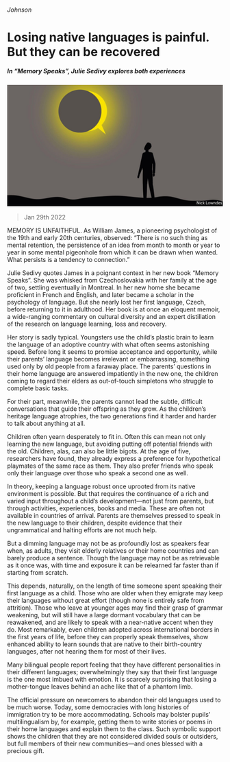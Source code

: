 ###### Johnson

# Losing native languages is painful. But they can be recovered 

##### In “Memory Speaks”, Julie Sedivy explores both experiences 

![image](images/20220129_CUD001_0.jpg) 

> Jan 29th 2022 

MEMORY IS UNFAITHFUL. As William James, a pioneering psychologist of the 19th and early 20th centuries, observed: “There is no such thing as mental retention, the persistence of an idea from month to month or year to year in some mental pigeonhole from which it can be drawn when wanted. What persists is a tendency to connection.”

Julie Sedivy quotes James in a poignant context in her new book “Memory Speaks”. She was whisked from Czechoslovakia with her family at the age of two, settling eventually in Montreal. In her new home she became proficient in French and English, and later became a scholar in the psychology of language. But she nearly lost her first language, Czech, before returning to it in adulthood. Her book is at once an eloquent memoir, a wide-ranging commentary on cultural diversity and an expert distillation of the research on language learning, loss and recovery.


Her story is sadly typical. Youngsters use the child’s plastic brain to learn the language of an adoptive country with what often seems astonishing speed. Before long it seems to promise acceptance and opportunity, while their parents’ language becomes irrelevant or embarrassing, something used only by old people from a faraway place. The parents’ questions in their home language are answered impatiently in the new one, the children coming to regard their elders as out-of-touch simpletons who struggle to complete basic tasks.

For their part, meanwhile, the parents cannot lead the subtle, difficult conversations that guide their offspring as they grow. As the children’s heritage language atrophies, the two generations find it harder and harder to talk about anything at all.

Children often yearn desperately to fit in. Often this can mean not only learning the new language, but avoiding putting off potential friends with the old. Children, alas, can also be little bigots. At the age of five, researchers have found, they already express a preference for hypothetical playmates of the same race as them. They also prefer friends who speak only their language over those who speak a second one as well.

In theory, keeping a language robust once uprooted from its native environment is possible. But that requires the continuance of a rich and varied input throughout a child’s development—not just from parents, but through activities, experiences, books and media. These are often not available in countries of arrival. Parents are themselves pressed to speak in the new language to their children, despite evidence that their ungrammatical and halting efforts are not much help.

But a dimming language may not be as profoundly lost as speakers fear when, as adults, they visit elderly relatives or their home countries and can barely produce a sentence. Though the language may not be as retrievable as it once was, with time and exposure it can be relearned far faster than if starting from scratch.

This depends, naturally, on the length of time someone spent speaking their first language as a child. Those who are older when they emigrate may keep their languages without great effort (though none is entirely safe from attrition). Those who leave at younger ages may find their grasp of grammar weakening, but will still have a large dormant vocabulary that can be reawakened, and are likely to speak with a near-native accent when they do. Most remarkably, even children adopted across international borders in the first years of life, before they can properly speak themselves, show enhanced ability to learn sounds that are native to their birth-country languages, after not hearing them for most of their lives.

Many bilingual people report feeling that they have different personalities in their different languages; overwhelmingly they say that their first language is the one most imbued with emotion. It is scarcely surprising that losing a mother-tongue leaves behind an ache like that of a phantom limb.

The official pressure on newcomers to abandon their old languages used to be much worse. Today, some democracies with long histories of immigration try to be more accommodating. Schools may bolster pupils’ multilingualism by, for example, getting them to write stories or poems in their home languages and explain them to the class. Such symbolic support shows the children that they are not considered divided souls or outsiders, but full members of their new communities—and ones blessed with a precious gift.

